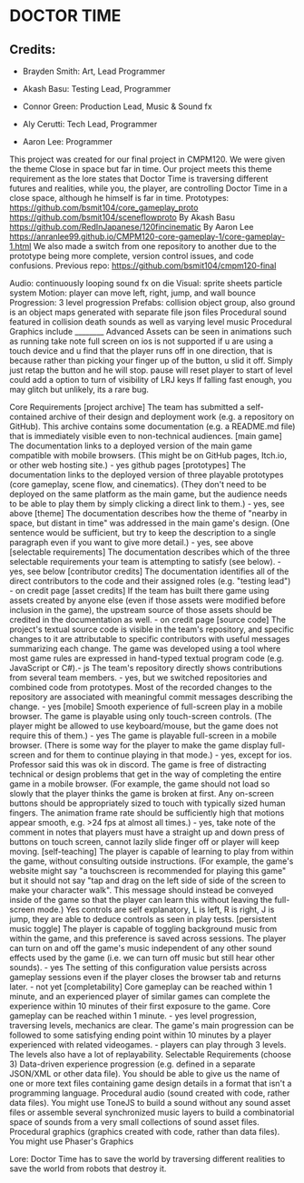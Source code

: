 # DOCTOR TIME

## Credits:  
- Brayden Smith: Art, Lead Programmer

- Akash Basu: Testing Lead, Programmer

- Connor Green: Production Lead, Music & Sound fx

- Aly Cerutti: Tech Lead, Programmer

- Aaron Lee: Programmer

This project was created for our final project in CMPM120. We were given the theme Close in space but far in time. Our project meets this theme requirement as the lore states that Doctor Time is traversing different futures and realities, while you, the player, are controlling Doctor Time in a close space, although he himself is far in time. 
Prototypes:
https://github.com/bsmit104/core_gameplay_proto
https://github.com/bsmit104/sceneflowproto
By Akash Basu
https://github.com/RedInJapanese/120fincinematic 
By Aaron Lee
https://anranlee99.github.io/CMPM120-core-gameplay-1/core-gameplay-1.html 
We also made a switch from one repository to another due to the prototype being more complete, version control issues, and code confusions.
Previous repo:
https://github.com/bsmit104/cmpm120-final 


Audio:
continuously looping
sound fx on die
Visual:
sprite sheets
particle system
Motion:
player can move left, right, jump, and wall bounce
Progression:
3 level progression
Prefabs:
collision object group, also ground is an object
maps generated with separate file json files
Procedural sound featured in collision death sounds as well as varying level music
Procedural Graphics include ________
Advanced Assets can be seen in animations such as running
take note
full screen on ios is not supported
if u are using a touch device and u find that the player runs off in one direction, that is because rather than picking your finger up of the button, u slid it off. Simply just retap the button and he will stop.
pause will reset player to start of level
could add a option to turn of visibility of LRJ keys
If falling fast enough, you may glitch but unlikely, its a rare bug.


Core Requirements
[project archive] The team has submitted a self-contained archive of their design and deployment work (e.g. a repository on GitHub). This archive contains some documentation (e.g. a README.md file) that is immediately visible even to non-technical audiences. 
[main game] The documentation links to a deployed version of the main game compatible with mobile browsers. (This might be on GitHub pages, Itch.io, or other web hosting site.) - yes github pages
[prototypes] The documentation links to the deployed version of three playable prototypes (core gameplay, scene flow, and cinematics). (They don't need to be deployed on the same platform as the main game, but the audience needs to be able to play them by simply clicking a direct link to them.) - yes, see above
[theme] The documentation describes how the theme of "nearby in space, but distant in time" was addressed in the main game's design. (One sentence would be sufficient, but try to keep the description to a single paragraph even if you want to give more detail.) - yes, see above
[selectable requirements] The documentation describes which of the three selectable requirements your team is attempting to satisfy (see below). - yes, see below
[contributor credits] The documentation identifies all of the direct contributors to the code and their assigned roles (e.g. "testing lead") - on credit page
[asset credits] If the team has built there game using assets created by anyone else (even if those assets were modified before inclusion in the game), the upstream source of those assets should be credited in the documentation as well. - on credit page
[source code] The project's textual source code is visible in the team's repository, and specific changes to it are attributable to specific contributors with useful messages summarizing each change.
The game was developed using a tool where most game rules are expressed in hand-typed textual program code (e.g. JavaScript or C#).- js
The team's repository directly shows contributions from several team members. - yes, but we switched repositories and combined code from prototypes. 
Most of the recorded changes to the repository are associated with meaningful commit messages describing the change. - yes
[mobile] Smooth experience of full-screen play in a mobile browser.
The game is playable using only touch-screen controls. (The player might be allowed to use keyboard/mouse, but the game does not require this of them.) - yes
The game is playable full-screen in a mobile browser. (There is some way for the player to make the game display full-screen and for them to continue playing in that mode.) - yes, except for ios. Professor said this was ok in discord. 
The game is free of distracting technical or design problems that get in the way of completing the entire game in a mobile browser. (For example, the game should not load so slowly that the player thinks the game is broken at first. Any on-screen buttons should be appropriately sized to touch with typically sized human fingers. The animation frame rate should be sufficiently high that motions appear smooth, e.g. >24 fps at almost all times.) - yes, take note of the comment in notes that players must have a straight up and down press of buttons on touch screen, cannot lazily slide finger off or player will keep moving.
[self-teaching] The player is capable of learning to play from within the game, without consulting outside instructions. (For example, the game's website might say "a touchscreen is recommended for playing this game" but it should not say "tap and drag on the left side of side of the screen to make your character walk". This message should instead be conveyed inside of the game so that the player can learn this without leaving the full-screen mode.)
Yes controls are self explanatory, L is left, R is right, J is jump, they are able to deduce controls as seen in play tests.
[persistent music toggle] The player is capable of toggling background music from within the game, and this preference is saved across sessions.
The player can turn on and off the game's music independent of any other sound effects used by the game (i.e. we can turn off music but still hear other sounds). - yes
The setting of this configuration value persists across gameplay sessions even if the player closes the browser tab and returns later. - not yet
[completability] Core gameplay can be reached within 1 minute, and an experienced player of similar games can complete the experience within 10 minutes of their first exposure to the game.
Core gameplay can be reached within 1 minute. - yes level progression, traversing levels, mechanics are clear.
The game's main progression can be followed to some satisfying ending point within 10 minutes by a player experienced with related videogames. - players can play through 3 levels. The levels also have a lot of replayability. 
Selectable Requirements (choose 3)
Data-driven experience progression (e.g. defined in a separate JSON/XML or other data file). You should be able to give us the name of one or more text files containing game design details in a format that isn't a programming language.
Procedural audio (sound created with code, rather data files). You might use ToneJS to build a sound without any sound asset files or assemble several synchronized music layers to build a combinatorial space of sounds from a very small collections of sound asset files.
Procedural graphics (graphics created with code, rather than data files). You might use Phaser's Graphics


Lore:
Doctor Time has to save the world by traversing different realities to save the world from robots that destroy it. 
